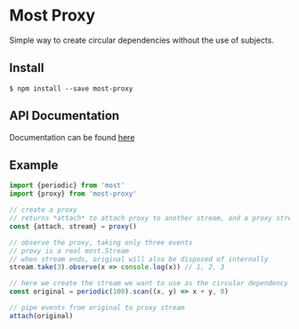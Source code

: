 # Most Proxy

Simple way to create circular dependencies without the use of subjects.

## Install
```shell
$ npm install --save most-proxy
```

## API Documentation

Documentation can be found [here](https://tylors.github.io/most-proxy/docs)

## Example

```js
import {periodic} from 'most'
import {proxy} from 'most-proxy'

// create a proxy
// returns *attach* to attach proxy to another stream, and a proxy stream *stream*
const {attach, stream} = proxy()

// observe the proxy, taking only three events
// proxy is a real most.Stream
// when stream ends, original will also be disposed of internally
stream.take(3).observe(x => console.log(x)) // 1, 2, 3

// here we create the stream we want to use as the circular dependency
const original = periodic(100).scan((x, y) => x + y, 0)

// pipe events from original to proxy stream
attach(original)
```
